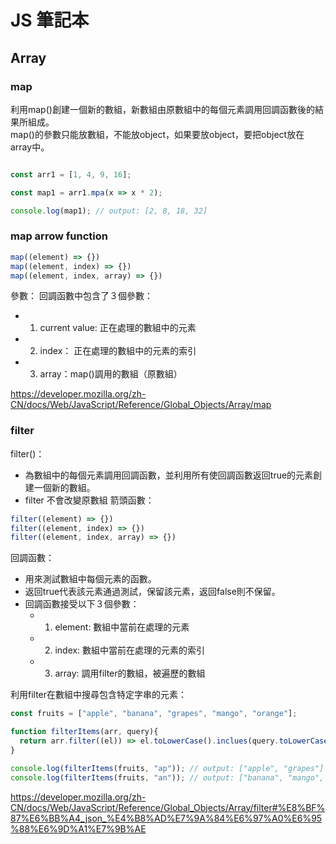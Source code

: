 # JS 筆記本

## Array

### map

利用map()創建一個新的數組，新數組由原數組中的每個元素調用回調函數後的結果所組成。   
map()的參數只能放數組，不能放object，如果要放object，要把object放在array中。    

```javascript

const arr1 = [1, 4, 9, 16];

const map1 = arr1.mpa(x => x * 2);

console.log(map1); // output: [2, 8, 18, 32]
```
### map arrow function

```javascript
map((element) => {})
map((element, index) => {})
map((element, index, array) => {})
```

參數：
回調函數中包含了３個參數：
  - 1. current value: 正在處理的數組中的元素
  - 2. index： 正在處理的數組中的元素的索引
  - 3. array：map()調用的數組（原數組）



https://developer.mozilla.org/zh-CN/docs/Web/JavaScript/Reference/Global_Objects/Array/map

### filter

filter()：
- 為數組中的每個元素調用回調函數，並利用所有使回調函數返回true的元素創建一個新的數組。
- filter 不會改變原數組
箭頭函數： 
```javascript
filter((element) => {})
filter((element, index) => {})
filter((element, index, array) => {})
```
回調函數：
  - 用來測試數組中每個元素的函數。
  - 返回true代表該元素通過測試，保留該元素，返回false則不保留。
  - 回調函數接受以下３個參數：
    - 1. element: 數組中當前在處理的元素
    - 2. index: 數組中當前在處理的元素的索引
    - 3. array: 調用filter的數組，被遍歷的數組

利用filter在數組中搜尋包含特定字串的元素：
```javascript
const fruits = ["apple", "banana", "grapes", "mango", "orange"];

function filterItems(arr, query){
  return arr.filter((el)) => el.toLowerCase().inclues(query.toLowerCase());
}

console.log(filterItems(fruits, "ap")); // output: ["apple", "grapes"]
console.log(filterItems(fruits, "an")); // output: ["banana", "mango", "orange"]
```
https://developer.mozilla.org/zh-CN/docs/Web/JavaScript/Reference/Global_Objects/Array/filter#%E8%BF%87%E6%BB%A4_json_%E4%B8%AD%E7%9A%84%E6%97%A0%E6%95%88%E6%9D%A1%E7%9B%AE
